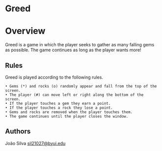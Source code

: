 # Greed

# Overview

Greed is a game in which the player seeks to gather as many falling gems as possible. The game continues as long as the player wants more!


## Rules

Greed is played according to the following rules.

    • Gems (*) and rocks (o) randomly appear and fall from the top of the screen.
    • The player (#) can move left or right along the bottom of the screen.
    • If the player touches a gem they earn a point.
    • If the player touches a rock they lose a point.
    • Gems and rocks are removed when the player touches them.
    • The game continues until the player closes the window.

## Authors

João Silva
sil21027@byui.edu
